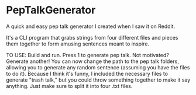 # PepTalkGenerator
A quick and easy pep talk generator I created when I saw it on Reddit.

It's a CLI program that grabs strings from four different files and pieces them together to form amusing sentences meant to inspire.

TO USE: Build and run. Press 1 to generate pep talk. Not motivated? Generate another!
You can now change the path to the pep talk folders, allowing you to generate any random sentence (assuming you have the files to do it).
Because I think it's funny, I included the necessary files to generate "trash talk," but you could throw something together to make it say anything. Just make sure to split it into four .txt files.
